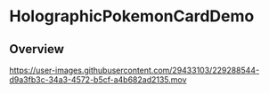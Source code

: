 # HolographicPokemonCardDemo
## Overview

https://user-images.githubusercontent.com/29433103/229288544-d9a3fb3c-34a3-4572-b5cf-a4b682ad2135.mov
